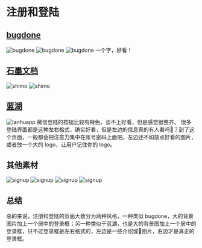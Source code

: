 # 注册和登陆

## [bugdone](https://www.bugdone.cn)
![bugdone](../img/login/img-signup1.png)
![bugdone](../img/login/img-login3.png)
![bugdone](../img/login/img-login1.png)
一个字，好看！
## [石墨文档](https://shimo.im/login)
![shimo](../img/login/img-signup5.png)
![shimo](../img/login/img-login4.png)
## [蓝湖](https://lanhuapp.com/web/#/user/login)
![lanhuapp](../img/login/img-login5.png)
微信登陆的按钮比较有特色，谈不上好看，但是感觉很整齐。
很多登陆界面都是这种左右格式，确实好看，但是左边的信息真的有人看吗？到了这个页面，一般都会把注意力集中在账号密码上面吧。左边还不如放点好看的图片，或者放一个大的 logo，让用户记住你的 logo。
## 其他素材
![signup](../img/login/img-login6.jpg)
![signup](../img/login/img-signup2.jpg)
![signup](../img/login/img-signup3.jpg)
![signup](../img/login/img-signup4.jpg)

## 总结
总的来说，注册和登陆的页面大致分为两种风格，一种类似 bugdone，大的背景图片加上一个居中的登录框；另一种类似于蓝湖，也是大的背景图加上一个居中的登录框，只不过登录框是左右格式的，左边是一些介绍或图片，右边才是真正的登录框。